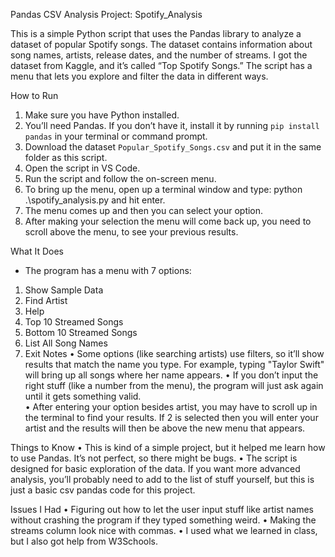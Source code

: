 Pandas CSV Analysis Project:  Spotify_Analysis

This is a simple Python script that uses the Pandas library to analyze a dataset of popular Spotify songs. The dataset contains information about song names, artists, release dates, and the number of streams. I got the dataset from Kaggle, and it’s called “Top Spotify Songs.” The script has a menu that lets you explore and filter the data in different ways.

How to Run
1. Make sure you have Python installed.
2. You’ll need Pandas. If you don’t have it, install it by running `pip install pandas` in your terminal or command prompt.
3. Download the dataset `Popular_Spotify_Songs.csv` and put it in the same folder as this script.
4. Open the script in VS Code.
5. Run the script and follow the on-screen menu.
6. To bring up the menu, open up a terminal window and type: python .\spotify_analysis.py and hit enter.
7. The menu comes up and then you can select your option.
8. After making your selection the menu will come back up, you need to scroll above the menu, to see your previous results.

What It Does
- The program has a menu with 7 options:
1. Show Sample Data
2. Find Artist
3. Help
4. Top 10 Streamed Songs
5. Bottom 10 Streamed Songs
6. List All Song Names
7. Exit
Notes
•	Some options (like searching artists) use filters, so it’ll show results that match the name you type. For example, typing "Taylor Swift" will bring up all songs where her name appears.
•	If you don’t input the right stuff (like a number from the menu), the program will just ask again until it gets something valid.  
•	After entering your option besides artist, you may have to scroll up in the terminal to find your results. If 2 is selected then you will enter your artist and the results will then be above the new menu that appears.

Things to Know
•	This is kind of a simple project, but it helped me learn how to use Pandas. It’s not perfect, so there might be bugs.
•	The script is designed for basic exploration of the data. If you want more advanced analysis, you’ll probably need to add to the list of stuff yourself, but this is just a basic csv pandas code for this project.

Issues I Had
•	Figuring out how to let the user input stuff like artist names without crashing the program if they typed something weird.
•	Making the streams column look nice with commas.
•	I used what we learned in class, but I also got help from W3Schools.



